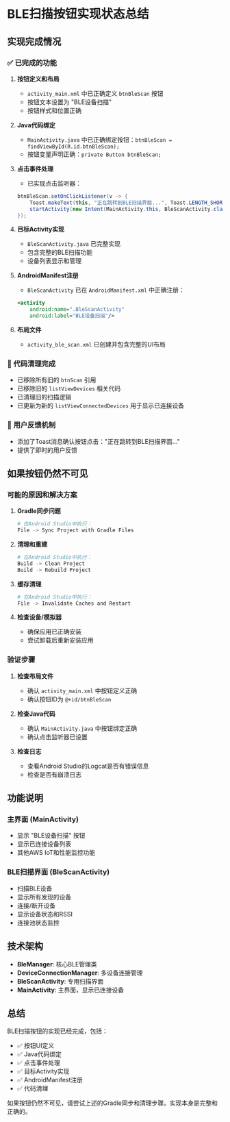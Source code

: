 # BLE扫描按钮实现状态总结

## 实现完成情况

### ✅ 已完成的功能

1. **按钮定义和布局**
   - `activity_main.xml` 中已正确定义 `btnBleScan` 按钮
   - 按钮文本设置为 "BLE设备扫描"
   - 按钮样式和位置正确

2. **Java代码绑定**
   - `MainActivity.java` 中已正确绑定按钮：`btnBleScan = findViewById(R.id.btnBleScan);`
   - 按钮变量声明正确：`private Button btnBleScan;`

3. **点击事件处理**
   - 已实现点击监听器：
   ```java
   btnBleScan.setOnClickListener(v -> {
       Toast.makeText(this, "正在跳转到BLE扫描界面...", Toast.LENGTH_SHORT).show();
       startActivity(new Intent(MainActivity.this, BleScanActivity.class));
   });
   ```

4. **目标Activity实现**
   - `BleScanActivity.java` 已完整实现
   - 包含完整的BLE扫描功能
   - 设备列表显示和管理

5. **AndroidManifest注册**
   - `BleScanActivity` 已在 `AndroidManifest.xml` 中正确注册：
   ```xml
   <activity
       android:name=".BleScanActivity"
       android:label="BLE设备扫描"/>
   ```

6. **布局文件**
   - `activity_ble_scan.xml` 已创建并包含完整的UI布局

### 🔧 代码清理完成

- 已移除所有旧的 `btnScan` 引用
- 已移除旧的 `listViewDevices` 相关代码
- 已清理旧的扫描逻辑
- 已更新为新的 `listViewConnectedDevices` 用于显示已连接设备

### 📱 用户反馈机制

- 添加了Toast消息确认按钮点击："正在跳转到BLE扫描界面..."
- 提供了即时的用户反馈

## 如果按钮仍然不可见

### 可能的原因和解决方案

1. **Gradle同步问题**
   ```bash
   # 在Android Studio中执行：
   File -> Sync Project with Gradle Files
   ```

2. **清理和重建**
   ```bash
   # 在Android Studio中执行：
   Build -> Clean Project
   Build -> Rebuild Project
   ```

3. **缓存清理**
   ```bash
   # 在Android Studio中执行：
   File -> Invalidate Caches and Restart
   ```

4. **检查设备/模拟器**
   - 确保应用已正确安装
   - 尝试卸载后重新安装应用

### 验证步骤

1. **检查布局文件**
   - 确认 `activity_main.xml` 中按钮定义正确
   - 确认按钮ID为 `@+id/btnBleScan`

2. **检查Java代码**
   - 确认 `MainActivity.java` 中按钮绑定正确
   - 确认点击监听器已设置

3. **检查日志**
   - 查看Android Studio的Logcat是否有错误信息
   - 检查是否有崩溃日志

## 功能说明

### 主界面 (MainActivity)
- 显示 "BLE设备扫描" 按钮
- 显示已连接设备列表
- 其他AWS IoT和性能监控功能

### BLE扫描界面 (BleScanActivity)
- 扫描BLE设备
- 显示所有发现的设备
- 连接/断开设备
- 显示设备状态和RSSI
- 连接池状态监控

## 技术架构

- **BleManager**: 核心BLE管理类
- **DeviceConnectionManager**: 多设备连接管理
- **BleScanActivity**: 专用扫描界面
- **MainActivity**: 主界面，显示已连接设备

## 总结

BLE扫描按钮的实现已经完成，包括：
- ✅ 按钮UI定义
- ✅ Java代码绑定
- ✅ 点击事件处理
- ✅ 目标Activity实现
- ✅ AndroidManifest注册
- ✅ 代码清理

如果按钮仍然不可见，请尝试上述的Gradle同步和清理步骤。实现本身是完整和正确的。 